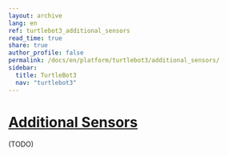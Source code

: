```yaml
---
layout: archive
lang: en
ref: turtlebot3_additional_sensors
read_time: true
share: true
author_profile: false
permalink: /docs/en/platform/turtlebot3/additional_sensors/
sidebar:
  title: TurtleBot3
  nav: "turtlebot3"
---
```


<div style="counter-reset: h1 10"></div>

# [Additional Sensors](#additional-sensors)
(TODO)
